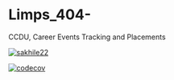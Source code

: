 # Limps_404-
CCDU, Career Events Tracking and Placements

[![sakhile22](https://circleci.com/gh/sakhile22/software-design-project/tree/Administration.svg?style=svg)](https://circleci.com/gh/sakhile22/software-design-project/tree/Administration)

[![codecov](https://codecov.io/gh/sakhile22/software-design-project/branch/Administration/graph/badge.svg)](https://codecov.io/gh/sakhile22/software-design-project)
